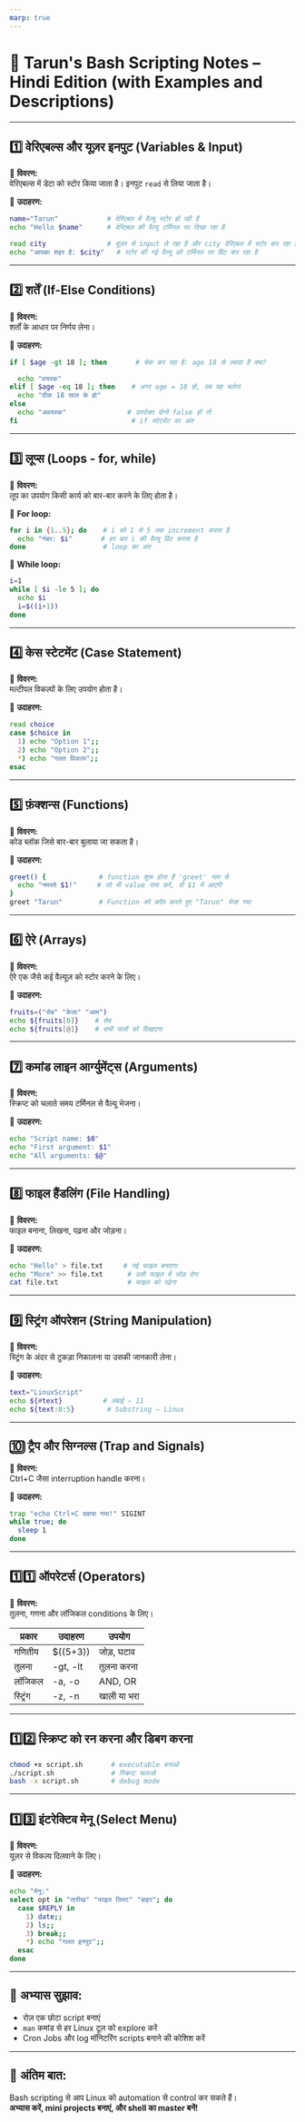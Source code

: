 ```yaml
---
marp: true
---
```


# 📗 Tarun's Bash Scripting Notes – Hindi Edition (with Examples and Descriptions)

---

## 1️⃣ वेरिएबल्स और यूज़र इनपुट (Variables & Input)

🧾 **विवरण:**  
वेरिएबल्स में डेटा को स्टोर किया जाता है। इनपुट `read` से लिया जाता है।

🔹 **उदाहरण:**
```bash
name="Tarun"            # वेरिएबल में वैल्यू स्टोर हो रही है 
echo "Hello $name"      # वेरिएबल की वैल्यू टर्मिनल पर दिखा रहा है 

read city               # यूज़र से input ले रहा है और city वेरिएबल में स्टोर कर रहा है
echo "आपका शहर है: $city"   # स्टोर की गई वैल्यू को टर्मिनल पर प्रिंट कर रहा है
```

---

## 2️⃣ शर्तें (If-Else Conditions)

🧾 **विवरण:**  
शर्तों के आधार पर निर्णय लेना।

🔹 **उदाहरण:**
```bash
if [ $age -gt 18 ]; then       # चेक कर रहा है: age 18 से ज़्यादा है क्या?

  echo "वयस्क"
elif [ $age -eq 18 ]; then    # अगर age = 18 हो, तब यह चलेगा 
  echo "ठीक 18 साल के हो"     
else                 
  echo "अवयस्क"               # उपरोक्त दोनों false हों तो
fi                            # if स्टेटमेंट का अंत
```

---

## 3️⃣ लूप्स (Loops - for, while)

🧾 **विवरण:**  
लूप का उपयोग किसी कार्य को बार-बार करने के लिए होता है।

🔹 **For loop:**
```bash
for i in {1..5}; do    # i को 1 से 5 तक increment करता है 
  echo "नंबर: $i"       # हर बार i की वैल्यू प्रिंट करता है
done                   # loop का अंत
```

🔹 **While loop:**
```bash
i=1
while [ $i -le 5 ]; do
  echo $i
  i=$((i+1))
done
```

---

## 4️⃣ केस स्टेटमेंट (Case Statement)

🧾 **विवरण:**  
मल्टीपल विकल्पों के लिए उपयोग होता है।

🔹 **उदाहरण:**
```bash
read choice
case $choice in
  1) echo "Option 1";;
  2) echo "Option 2";;
  *) echo "गलत विकल्प";;
esac
```

---

## 5️⃣ फ़ंक्शन्स (Functions)

🧾 **विवरण:**  
कोड ब्लॉक जिसे बार-बार बुलाया जा सकता है।

🔹 **उदाहरण:**
```bash
greet() {             # function शुरू होता है 'greet' नाम से
  echo "नमस्ते $1!"     # जो भी value पास करें, वो $1 में आएगी 
}
greet "Tarun"         # Function को कॉल करते हुए "Tarun" भेजा गया 
```

---

## 6️⃣ ऐरे (Arrays)

🧾 **विवरण:**  
ऐरे एक जैसे कई वैल्यूज़ को स्टोर करने के लिए।

🔹 **उदाहरण:**
```bash
fruits=("सेब" "केला" "आम")
echo ${fruits[0]}    # सेब    
echo ${fruits[@]}    # सभी फलों को दिखाएगा     
```

---

## 7️⃣ कमांड लाइन आर्ग्युमेंट्स (Arguments)

🧾 **विवरण:**  
स्क्रिप्ट को चलाते समय टर्मिनल से वैल्यू भेजना।

🔹 **उदाहरण:**
```bash
echo "Script name: $0"
echo "First argument: $1"
echo "All arguments: $@"
```

---

## 8️⃣ फाइल हैंडलिंग (File Handling)

🧾 **विवरण:**  
फाइल बनाना, लिखना, पढ़ना और जोड़ना।

🔹 **उदाहरण:**
```bash
echo "Hello" > file.txt     # नई फाइल बनाएगा  
echo "More" >> file.txt      # उसी फाइल में जोड़ देगा    
cat file.txt                 # फाइल को पढ़ेगा         
```

---

## 9️⃣ स्ट्रिंग ऑपरेशन (String Manipulation)

🧾 **विवरण:**  
स्ट्रिंग के अंदर से टुकड़ा निकालना या उसकी जानकारी लेना।

🔹 **उदाहरण:**
```bash
text="LinuxScript"
echo ${#text}          # लंबाई – 11
echo ${text:0:5}        # Substring – Linux
```

---

## 🔟 ट्रैप और सिग्नल्स (Trap and Signals)

🧾 **विवरण:**  
Ctrl+C जैसा interruption handle करना।

🔹 **उदाहरण:**
```bash
trap "echo Ctrl+C दबाया गया!" SIGINT
while true; do
  sleep 1
done
```

---

## 1️⃣1️⃣ ऑपरेटर्स (Operators)

🧾 **विवरण:**  
तुलना, गणना और लॉजिकल conditions के लिए।

| प्रकार      | उदाहरण        | उपयोग |
|------------|----------------|--------|
| गणितीय      | $((5+3))       | जोड़, घटाव |
| तुलना       | -gt, -lt       | तुलना करना |
| लॉजिकल      | -a, -o         | AND, OR |
| स्ट्रिंग     | -z, -n         | खाली या भरा |

---

## 1️⃣2️⃣ स्क्रिप्ट को रन करना और डिबग करना

```bash
chmod +x script.sh       # executable बनाओ
./script.sh              # स्क्रिप्ट चलाओ
bash -x script.sh        # debug mode
```

---

## 1️⃣3️⃣ इंटरेक्टिव मेनू (Select Menu)

🧾 **विवरण:**  
यूज़र से विकल्प दिलवाने के लिए।

🔹 **उदाहरण:**
```bash
echo "मेनू:"
select opt in "तारीख" "फाइल लिस्ट" "बाहर"; do
  case $REPLY in
    1) date;;
    2) ls;;
    3) break;;
    *) echo "गलत इनपुट";;
  esac
done
```

---

## 🧠 अभ्यास सुझाव:

- रोज़ एक छोटा script बनाएं  
- `man` कमांड से हर Linux टूल को explore करें  
- Cron Jobs और log मॉनिटरिंग scripts बनाने की कोशिश करें

---

## 🎯 अंतिम बात:

Bash scripting से आप Linux को automation से control कर सकते हैं।  
**अभ्यास करें, mini projects बनाएं, और shell का master बनें!**
